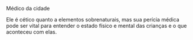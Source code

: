 Médico da cidade

Ele é cético quanto a elementos sobrenaturais, mas sua perícia médica pode ser vital para entender o estado físico e mental das crianças e o que aconteceu com elas.